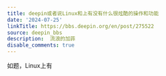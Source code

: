 ```yaml
---
title: deepin或者说Linux和上有没有什么很炫酷的操作和功能
date: '2024-07-25'
linkTitle: https://bbs.deepin.org/en/post/275522
source: deepin_bbs
description:  流浪的加菲 
disable_comments: true
---
```

如题，Linux上有
